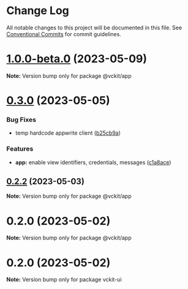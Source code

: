 # Change Log

All notable changes to this project will be documented in this file.
See [Conventional Commits](https://conventionalcommits.org) for commit guidelines.

# [1.0.0-beta.0](https://github.com/arpentnoir/project-vckit/compare/v0.3.0...v1.0.0-beta.0) (2023-05-09)

**Note:** Version bump only for package @vckit/app





# [0.3.0](https://github.com/arpentnoir/project-vckit/compare/v0.2.2...v0.3.0) (2023-05-05)

### Bug Fixes

- temp hardcode appwrite client ([b25cb9a](https://github.com/arpentnoir/project-vckit/commit/b25cb9ab5bd8fdb5195e2a4b16e87a4d2458303e))

### Features

- **app:** enable view identifiers, credentials, messages ([c1a8ace](https://github.com/arpentnoir/project-vckit/commit/c1a8aced242b2631fe1999902b23e6f0844ad9a6))

## [0.2.2](https://github.com/arpentnoir/project-vckit/compare/v0.2.1...v0.2.2) (2023-05-03)

**Note:** Version bump only for package @vckit/app

# 0.2.0 (2023-05-02)

**Note:** Version bump only for package @vckit/app

# 0.2.0 (2023-05-02)

**Note:** Version bump only for package vckit-ui
